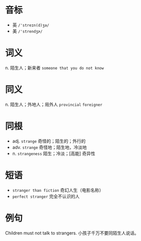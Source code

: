# 音标

- 英 `/'streɪn(d)ʒə/`
- 美 `/'strendʒɚ/`

# 词义

n. 陌生人；新来者
`someone that you do not know`

# 同义

n. 陌生人；外地人；局外人
`provincial` `foreigner`

# 同根

- adj. `strange` 奇怪的；陌生的；外行的
- adv. `strange` 奇怪地；陌生地，冷淡地
- n. `strangeness` 陌生；冷淡；[高能] 奇异性

# 短语

- `stranger than fiction` 奇幻人生（电影名称）
- `perfect stranger` 完全不认识的人

# 例句

Children must not talk to strangers.
小孩子千万不要同陌生人说话。


